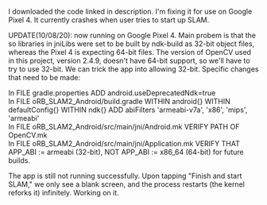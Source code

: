 I downloaded the code linked in description. I'm fixing it for use on Google Pixel 4. It currently crashes when user tries to start up SLAM.

UPDATE(10/08/20): now running on Google Pixel 4. Main probem is that the so libraries in jniLibs were set to be built by ndk-build as 32-bit object files, whereas the Pixel 4 is expecting 64-bit files. The version of OpenCV used in this project, version 2.4.9, doesn't have 64-bit support, so we'll have to try to use 32-bit. We can trick the app into allowing 32-bit. Specific changes that need to be made:

In FILE gradle.properties ADD android.useDeprecatedNdk=true  
In FILE oRB_SLAM2_Android/build.gradle WITHIN android{} WITHIN defaultConfig{} WITHIN ndk{} ADD abiFilters 'armeabi-v7a', 'x86', 'mips', 'armeabi'  
In FILE oRB_SLAM2_Android/src/main/jni/Android.mk VERIFY PATH OF OpenCV.mk  
In FILE oRB_SLAM2_Android/src/main/jni/Application.mk VERIFY THAT APP_ABI := armeabi (32-bit), NOT APP_ABI := x86_64 (64-bit) for future builds.    
  
The app is still not running successfully. Upon tapping "Finish and start SLAM," we only see a blank screen, and the process restarts (the kernel reforks it) infinitely. Working on it.
